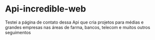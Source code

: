 # Api-incredible-web
Testei a página de contato dessa Api que cria projetos para médias e grandes empresas nas áreas de farma, bancos, telecom e muitos outros seguimentos
